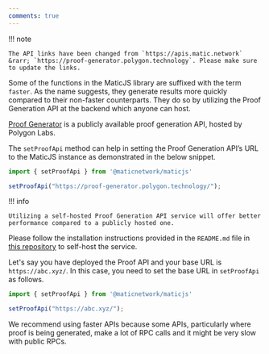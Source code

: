 ```yaml
---
comments: true
---
```


!!! note

    The API links have been changed from `https://apis.matic.network` &rarr; `https://proof-generator.polygon.technology`. Please make sure to update the links.

Some of the functions in the MaticJS library are suffixed with the term `faster`. As the name suggests, they generate results more quickly compared to their non-faster counterparts. They do so by utilizing the Proof Generation API at the backend which anyone can host.

[Proof Generator](https://proof-generator.polygon.technology/) is a publicly available proof generation API, hosted by Polygon Labs.

The `setProofApi` method can help in setting the Proof Generation API’s URL to the MaticJS instance as demonstrated in the below snippet.

```js
import { setProofApi } from '@maticnetwork/maticjs'

setProofApi("https://proof-generator.polygon.technology/");
```

!!! info

    Utilizing a self-hosted Proof Generation API service will offer better performance compared to a publicly hosted one.

Please follow the installation instructions provided in the `README.md` file in [this repository](https://github.com/maticnetwork/proof-generation-api) to self-host the service.

Let's say you have deployed the Proof API and your base URL is `https://abc.xyz/`. In this case, you need to set the base URL in `setProofApi` as follows.

```js
import { setProofApi } from '@maticnetwork/maticjs'

setProofApi("https://abc.xyz/");
```

We recommend using faster APIs because some APIs, particularly where proof is being generated, make a lot of RPC calls and it might be very slow with public RPCs.
